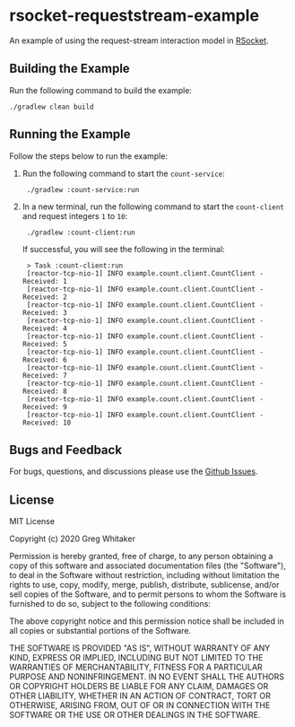 # rsocket-requeststream-example
An example of using the request-stream interaction model in [RSocket](http://rsocket.io).

## Building the Example
Run the following command to build the example:

    ./gradlew clean build
    
## Running the Example
Follow the steps below to run the example:

1. Run the following command to start the `count-service`:

        ./gradlew :count-service:run
        
2. In a new terminal, run the following command to start the `count-client` and request integers `1` to `10`:

        ./gradlew :count-client:run
        
    If successful, you will see the following in the terminal:

        > Task :count-client:run
        [reactor-tcp-nio-1] INFO example.count.client.CountClient - Received: 1
        [reactor-tcp-nio-1] INFO example.count.client.CountClient - Received: 2
        [reactor-tcp-nio-1] INFO example.count.client.CountClient - Received: 3
        [reactor-tcp-nio-1] INFO example.count.client.CountClient - Received: 4
        [reactor-tcp-nio-1] INFO example.count.client.CountClient - Received: 5
        [reactor-tcp-nio-1] INFO example.count.client.CountClient - Received: 6
        [reactor-tcp-nio-1] INFO example.count.client.CountClient - Received: 7
        [reactor-tcp-nio-1] INFO example.count.client.CountClient - Received: 8
        [reactor-tcp-nio-1] INFO example.count.client.CountClient - Received: 9
        [reactor-tcp-nio-1] INFO example.count.client.CountClient - Received: 10
        
## Bugs and Feedback
For bugs, questions, and discussions please use the [Github Issues](https://github.com/gregwhitaker/rsocket-requeststream-example/issues).

## License
MIT License

Copyright (c) 2020 Greg Whitaker

Permission is hereby granted, free of charge, to any person obtaining a copy
of this software and associated documentation files (the "Software"), to deal
in the Software without restriction, including without limitation the rights
to use, copy, modify, merge, publish, distribute, sublicense, and/or sell
copies of the Software, and to permit persons to whom the Software is
furnished to do so, subject to the following conditions:

The above copyright notice and this permission notice shall be included in all
copies or substantial portions of the Software.

THE SOFTWARE IS PROVIDED "AS IS", WITHOUT WARRANTY OF ANY KIND, EXPRESS OR
IMPLIED, INCLUDING BUT NOT LIMITED TO THE WARRANTIES OF MERCHANTABILITY,
FITNESS FOR A PARTICULAR PURPOSE AND NONINFRINGEMENT. IN NO EVENT SHALL THE
AUTHORS OR COPYRIGHT HOLDERS BE LIABLE FOR ANY CLAIM, DAMAGES OR OTHER
LIABILITY, WHETHER IN AN ACTION OF CONTRACT, TORT OR OTHERWISE, ARISING FROM,
OUT OF OR IN CONNECTION WITH THE SOFTWARE OR THE USE OR OTHER DEALINGS IN THE
SOFTWARE.